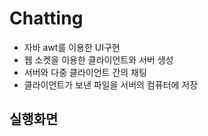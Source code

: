 # Chatting
- 자바 awt를 이용한 UI구현
- 웹 소켓을 이용한 클라이언트와 서버 생성
- 서버와 다중 클라이언트 간의 채팅
- 클라이언트가 보낸 파일을 서버의 컴퓨터에 저장

## 실행화면
